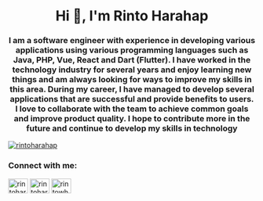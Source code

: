 <h1 align="center">Hi 👋, I'm Rinto Harahap</h1>
<h3 align="center">I am a software engineer with experience in developing various applications using various programming languages ​​such as Java, PHP, Vue, React and Dart (Flutter). I have worked in the technology industry for several years and enjoy learning new things and am always looking for ways to improve my skills in this area. During my career, I have managed to develop several applications that are successful and provide benefits to users. I love to collaborate with the team to achieve common goals and improve product quality. I hope to contribute more in the future and continue to develop my skills in technology</h3>

<p align="left"> <a href="https://twitter.com/rintowh_" target="blank"><img src="https://img.shields.io/twitter/follow/rintowh_?logo=twitter&style=for-the-badge" alt="rintoharahap" /></a> </p>

<h3 align="left">Connect with me:</h3>
<p align="left">
<a href="https://twitter.com/rintowh_" target="blank"><img align="center" src="https://raw.githubusercontent.com/rahuldkjain/github-profile-readme-generator/master/src/images/icons/Social/twitter.svg" alt="rintoharahap" height="30" width="40" /></a>
<a href="https://linkedin.com/in/rintoharahap" target="blank"><img align="center" src="https://raw.githubusercontent.com/rahuldkjain/github-profile-readme-generator/master/src/images/icons/Social/linked-in-alt.svg" alt="rintoharahap" height="30" width="40" /></a>
<a href="https://instagram.com/rinto__h" target="blank"><img align="center" src="https://raw.githubusercontent.com/rahuldkjain/github-profile-readme-generator/master/src/images/icons/Social/instagram.svg" alt="rintowh__" height="30" width="40" /></a>
</p>



